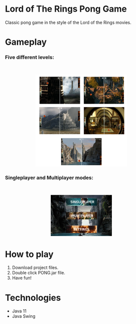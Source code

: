 # Lord of The Rings Pong Game

Classic pong game in the style of the Lord of the Rings movies. 

# Gameplay

### Five different levels:
  </br> 
  <p align="center">
  <img src="/readme-pictures/levels2.png" width="60%">
 </p>


### Singleplayer and Multiplayer modes:
</br>     
 <p align="center">
  <img src="/readme-pictures/modes.jpg" width="40%">
 </p>


# How to play
1. Download project files.
2. Double click PONG.jar file.
3. Have fun!


# Technologies

* Java 11
* Java Swing

